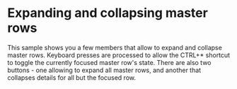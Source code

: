 # Expanding and collapsing master rows


<p>This sample shows you a few members that allow to expand and collapse master rows. Keyboard presses are processed to allow the CTRL+* shortcut to toggle the currently focused master row's state. There are also two buttons - one allowing to expand all master rows, and another that collapses details for all but the focused row.</p><br />


<br/>


